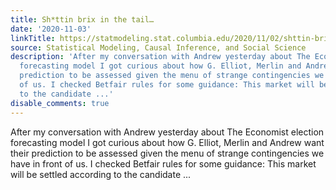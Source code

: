 ```yaml
---
title: Sh*ttin brix in the tail…
date: '2020-11-03'
linkTitle: https://statmodeling.stat.columbia.edu/2020/11/02/shttin-brix-in-the-tail/
source: Statistical Modeling, Causal Inference, and Social Science
description: 'After my conversation with Andrew yesterday about The Economist election
  forecasting model I got curious about how G. Elliot, Merlin and Andrew want their
  prediction to be assessed given the menu of strange contingencies we have in front
  of us. I checked Betfair rules for some guidance: This market will be settled according
  to the candidate ...'
disable_comments: true
---
```

After my conversation with Andrew yesterday about The Economist election forecasting model I got curious about how G. Elliot, Merlin and Andrew want their prediction to be assessed given the menu of strange contingencies we have in front of us. I checked Betfair rules for some guidance: This market will be settled according to the candidate ...
